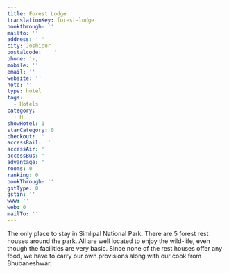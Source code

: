 ```yaml
---
title: Forest Lodge
translationKey: forest-lodge
bookthrough: ''
mailto: ''
address: ' '
city: Joshipur
postalcode: '  '
phone: '-,'
mobile: ''
email: ''
website: ''
note: ''
type: hotel
tags:
  - Hotels
category:
  - H
showHotel: 1
starCategory: 0
checkout: ''
accessRail: ''
accessAir: ''
accessBus: ''
advantage: ''
rooms: 0
ranking: 0
bookThrough: ''
gstType: 0
gstin: ''
www: ''
web: 0
mailTo: ''
---
```







The only place to stay in Simlipal National Park. There are 5 forest rest houses around the park. All are well located to enjoy the wild-life, even though the facilities are very basic. Since none of the rest houses offer any food, we have to carry our own provisions along with our cook from Bhubaneshwar.